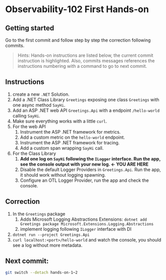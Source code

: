 # Observability-102 First Hands-on

## Getting started

Go to the first commit and follow step by step the correction following commits.

> Hints: Hands-on instructions are listed below, the current commit instruction is highlighted. Also, commits messages references the instructions numbering with a command to go to next commit.

## Instructions

1. create a new `.NET` Solution.
2. Add a .NET Class Library `Greetings` exposing one class `Greetings` with one async method `SayHi`.
3. Add an ASP .NET web API `Greetings.Api` with a endpoint `/hello-world` calling `SayHi`.
4. Make sure everything works with a little `curl`.
5. For the web API
    1. Instrument the ASP .NET framework for metrics.
    2. Add a custom metric on the `hello-world` endpoint.
    3. Instrument the ASP .NET framework for tracing.
    4. Add a custom span wrapping `SayHi` call.
6. For the Class Library
    1. **Add one log on `SayHi` following the `ILogger` interface. Run the app, see the console output with your new log. <- YOU ARE HERE**
    2. Disable the default Logger Providers in `Greetings.Api`. Run the app, it should work without logging spawning.
    3. Configure an OTL Logger Provider, run the app and check the console.

## Correction

1. In the `Greetings` package
    1. Adds Microsoft Logging Abstractions Extensions: `dotnet add Greetings package Microsoft.Extensions.Logging.Abstractions`
    2. implement logging following `ILogger` interface with DI
2. `dotnet run --project Greetings.Api`
3. `curl localhost:<port>/hello-world` and watch the console, you should see a log without more metadata.

## **Next commit**:

```bash
git switch --detach hands-on-1~2
```
